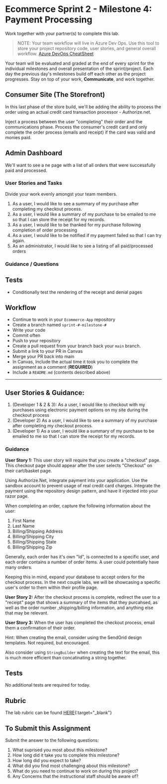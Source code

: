 # Ecommerce Sprint 2 - Milestone 4:  Payment Processing

Work together with your partner(s) to complete this lab.

> NOTE: Your team workflow will live in Azure Dev Ops. Use this tool to store your project repository code, user stories, and general overall workflow. [Azure DevOps CheatSheet](https://codefellows.github.io/code-401-dotnet-guide/Curriculum/ECom_Project/AzureDevOps_CheatSheet)

Your team will be evaluated and graded at the end of every sprint for the individual milestones and overall presentation of the sprint/project. Each day the previous day's milestones build off each other as the project progresses. Stay on top of your work, **Communicate**, and work together.

## Consumer Site (The Storefront)

In this last phase of the store build, we'll be adding the ability to process the order using an actual credit card transaction processor - Authorize.net.

Inject a process between the user "completing" their order and the communications phase. Process the consumer's credit card and only complete the order process (emails and receipt) if the card was valid and monies paid.

## Admin Dashboard

We'll want to see a ne page with a list of all orders that were successfully paid and processed.


### User Stories and Tasks

Divide your work evenly amongst your team members.


1. As a user,  I would like to see a summary of my purchase after completing my checkout process.
1. As a user, I would like a summary of my purchase to be emailed to me so that I can store the receipt for my records.
1. As a user, I would like to be thanked for my purchase following completion of order processing
1. As a user, I would like to be notified if my payment failed so that I can try again.
1. As an administrator, I would like to see a listing of all paid/processed orders


### Guidance / Questions


## Tests

- Conditionally test the rendering of the receipt and denial pages

## Workflow

- Continue to work in your `Ecommerce-App` repository
- Create a branch named `sprint-#-milestone-#`
- Write your code
- Commit often
- Push to your repository
- Create a pull request from your branch back your `main` branch.
- Submit a link to your PR in Canvas
- Merge your PR back into main
- In Canvas, Include the actual time it took you to complete the assignment as a comment (**REQUIRED**)
- Include a `README.md` (contents described above)


--------
## User Stories & Guidance:

1. (Developer 1 & 2 & 3): As a user, I would like to checkout with my purchases using electronic payment options on my site during the checkout process
1. (Developer 2) As a user,  I would like to see a summary of my purchase after completing my checkout process.
1. (Developer 1) As a user, I would like a summary of my purchase to be emailed to me so that I can store the receipt for my records.


### Guidance

**User Story 1:** This user story will require that you create a "checkout" page. This checkout page should appear after the user selects "Checkout" on their cart/basket page.

Using Authorize.Net, integrate payment into your application. Use the sandbox account to prevent usage of real credit card charges. Integrate the payment using the repository design pattern, and have it injected into your razor page.

When completing an order, capture the following information about the user:

1. First Name
2. Last Name
3. Billing/Shipping Address
4. Billing/Shipping City
5. Billing/Shipping State
6. Billing/Shipping Zip

Generally, each order has it's own "Id", is connected to a specific user, and each order contains a number of order items. A user could potentially have many orders.

Keeping this in mind, expand your database to accept orders for the checkout process. In the next couple labs, we will be showcasing a specific user's order to them within their profile page.


**User Story 2:** After the checkout process is complete, redirect the user to a "receipt" page that shows a summary of the items that they purcahsed, as well as the order number ,shipping/billing information, and anything else that may be relevant.

**User Story 3:** When the user has completed the checkout process, email them a confirmation of their order.

Hint: When creating the email, consider using the SendGrid design templates. Not required, but encouraged.

Also consider using `StringBuilder` when creating the text for the email, this is much more efficient than concatinating a string together.


## Tests

No additional tests are required for today.


## Rubric

The lab rubric can be found [HERE](../resources/rubric){:target="_blank"}


## To Submit this Assignment

Submit the answer to the following questions:
1. What suprised you most about this milestone?
1. How long did it take you to complete this milestone?
1. How long did you expect to take?
1. What did you find most challenging about this milestone?
1. What do you need to continue to work on during this project?
1. Any Concerns that the instructional staff should be aware of?
